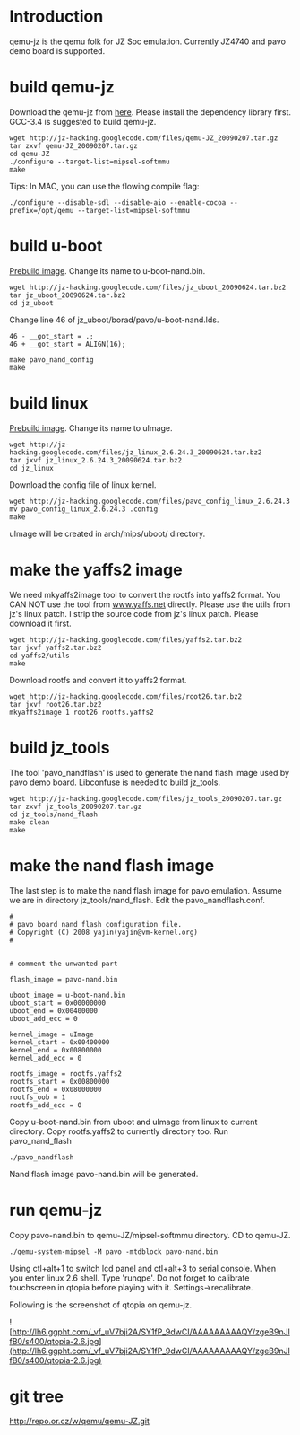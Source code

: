 
# Introduction #

qemu-jz is the qemu folk for JZ Soc emulation. Currently JZ4740 and pavo demo board is supported.

# build qemu-jz #

Download the qemu-jz from [here](http://jz-hacking.googlecode.com/files/qemu-JZ_20090207.tar.gz). Please install the dependency library first. GCC-3.4 is suggested to build qemu-jz.

```
wget http://jz-hacking.googlecode.com/files/qemu-JZ_20090207.tar.gz
tar zxvf qemu-JZ_20090207.tar.gz
cd qemu-JZ
./configure --target-list=mipsel-softmmu
make
```

Tips: In MAC, you can use the flowing compile flag:
```
./configure --disable-sdl --disable-aio --enable-cocoa --prefix=/opt/qemu --target-list=mipsel-softmmu
```

# build u-boot #

[Prebuild image](http://jz-hacking.googlecode.com/files/u-boot-nand-pavo-20090207.bin). Change its name to u-boot-nand.bin.

```
wget http://jz-hacking.googlecode.com/files/jz_uboot_20090624.tar.bz2
tar jz_uboot_20090624.tar.bz2
cd jz_uboot
```

Change line 46 of jz\_uboot/borad/pavo/u-boot-nand.lds.

```
46 - __got_start = .; 
46 + __got_start = ALIGN(16);
```
```
make pavo_nand_config
make
```

# build linux #

[Prebuild image](http://jz-hacking.googlecode.com/files/uImage-pavo-20090207). Change its name to uImage.

```
wget http://jz-hacking.googlecode.com/files/jz_linux_2.6.24.3_20090624.tar.bz2
tar jxvf jz_linux_2.6.24.3_20090624.tar.bz2
cd jz_linux
```

Download the config file of linux kernel.
```
wget http://jz-hacking.googlecode.com/files/pavo_config_linux_2.6.24.3
mv pavo_config_linux_2.6.24.3 .config
make
```
uImage will be created in arch/mips/uboot/ directory.

# make the yaffs2 image #

We need mkyaffs2image tool to convert the rootfs into yaffs2 format. You CAN NOT use the tool from www.yaffs.net directly. Please use the utils from jz's linux patch. I strip the source code from jz's linux patch. Please download it first.
```
wget http://jz-hacking.googlecode.com/files/yaffs2.tar.bz2
tar jxvf yaffs2.tar.bz2
cd yaffs2/utils
make
```

Download rootfs and convert it to yaffs2 format.

```
wget http://jz-hacking.googlecode.com/files/root26.tar.bz2
tar jxvf root26.tar.bz2
mkyaffs2image 1 root26 rootfs.yaffs2
```

# build jz\_tools #

The tool 'pavo\_nandflash' is used to generate the nand flash image used by pavo demo board. Libconfuse is needed to build jz\_tools.
```
wget http://jz-hacking.googlecode.com/files/jz_tools_20090207.tar.gz
tar zxvf jz_tools_20090207.tar.gz
cd jz_tools/nand_flash
make clean
make
```

# make the nand flash image #

The last step is to make the nand flash image for pavo emulation. Assume we are in directory jz\_tools/nand\_flash. Edit the pavo\_nandflash.conf.

```
#
# pavo board nand flash configuration file.
# Copyright (C) 2008 yajin(yajin@vm-kernel.org)
#
 
 
# comment the unwanted part

flash_image = pavo-nand.bin
 
uboot_image = u-boot-nand.bin
uboot_start = 0x00000000
uboot_end = 0x00400000
uboot_add_ecc = 0
 
kernel_image = uImage
kernel_start = 0x00400000
kernel_end = 0x00800000
kernel_add_ecc = 0
 
rootfs_image = rootfs.yaffs2
rootfs_start = 0x00800000
rootfs_end = 0x08000000
rootfs_oob = 1
rootfs_add_ecc = 0
```

Copy u-boot-nand.bin from uboot and uImage from linux to current directory. Copy rootfs.yaffs2 to currently directory too. Run pavo\_nand\_flash
```
./pavo_nandflash
```

Nand flash image pavo-nand.bin will be generated.

# run qemu-jz #

Copy pavo-nand.bin to qemu-JZ/mipsel-softmmu directory. CD to qemu-JZ.
```
./qemu-system-mipsel -M pavo -mtdblock pavo-nand.bin
```

Using ctl+alt+1 to switch lcd panel and ctl+alt+3 to serial console.
When you enter linux 2.6 shell. Type 'runqpe'. Do not forget to calibrate touchscreen in qtopia before playing with it. Settings->recalibrate.

Following is the screenshot of qtopia on qemu-jz.

![http://lh6.ggpht.com/_vf_uV7bji2A/SY1fP_9dwCI/AAAAAAAAAQY/zgeB9nJlfB0/s400/qtopia-2.6.jpg](http://lh6.ggpht.com/_vf_uV7bji2A/SY1fP_9dwCI/AAAAAAAAAQY/zgeB9nJlfB0/s400/qtopia-2.6.jpg)

# git tree #

http://repo.or.cz/w/qemu/qemu-JZ.git